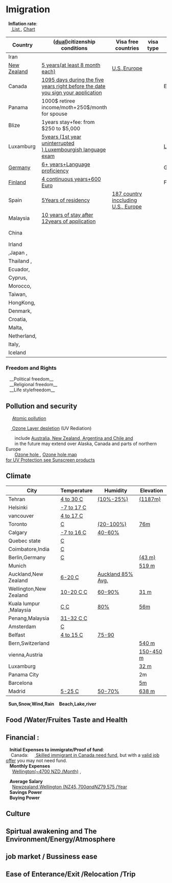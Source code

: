 <h1>Imigration </h1>

&nbsp;&nbsp;__Inflation rate__:<br>
&nbsp;&nbsp;&nbsp;&nbsp;<a href="https://www.google.com/search?q=countries+inflation+rate&ie=utf-8&oe=utf-8&client=firefox-b-ab">
List	</a>   , <a href="https://tradingeconomics.com/country-list/inflation-rate">Chart</a> <br>

|Country|(<a href="https://www.google.com/search?num=100&ei=9rJlW429KIvNjgTr16qYCA&q=dual++citizenship&oq=dual++citizenship">dual</a>)citizenship conditions| Visa free countries |visa type  |  Language |Currency/US$|Export|
|-------|----------------------|---------------------|-----------|-----------|----|-----|
|Iran  |||||<a href="https://www.xe.com/currencycharts/?from=IRR&to=USD&view=10Y">Rial</a>(0.00001)|Oil|
|<a href="https://www.immigration.govt.nz/new-zealand-visas/options/live-permanently">New Zealand </a> | <a href="https://www.govt.nz/browse/nz-passports-and-citizenship/nz-citizenship/requirements-for-nz-citizenship/presence-requirements/">5 years(at least 8 month each)</a>|<a href="https://en.wikipedia.org/wiki/Visa_requirements_for_New_Zealand_citizens">U.S.,Erurope</a>|||<a href="https://www.xe.com/currencycharts/?from=NZD&to=USD&view=1D">NZ Dollar</a>(0.67)|<a href="https://globaledge.msu.edu/countries/new-zealand/tradestats">Diary,Food,wood</a>,<a href="https://tradingeconomics.com/new-zealand/exports">$61 B</a>|
|Canada |<a href="https://www.canada.ca/en/immigration-refugees-citizenship/services/canadian-citizenship/become-canadian-citizen/eligibility.html">1095 days during the five years right before the date you sign your application</a>|||English,french|<a href="https://xe.com/currencycharts/?from=CAD&to=USD&view=5Y">CA Dollar</a>(0.75)| Enery,wood,Mineral <a href="https://tradingeconomics.com/canada/exports">$50.7 B</a>|
|Panama |1000$ retiree income/moth+250$/month for spouse||||US$|<a href="https://en.wikipedia.org/wiki/Economy_of_Panama">Antibitics,Fuel</a>|
|Blize  |1years stay+fee: from $250 to $5,000 ||||<a href="https://www.xe.com/currencycharts/?from=BZD&to=USD&view=5Y">Belize $</a>(0.5)||
|Luxamburg|<a href="https://en.wikipedia.org/wiki/Luxembourgish_nationality_law">5years (1st year uninterrupted ),Luxembourgish language exam</a>|||<a href="https://en.wikipedia.org/wiki/Languages_of_Luxembourg">Luxembourgish</a>|<a href="https://www.xe.com/currencycharts/?from=LUF&to=USD&view=5Y">LUF</a>(0.28)||
|  <a href="https://en.wikipedia.org/wiki/Visa_requirements_for_German_citizens">Germany</a>  | <a href="http://www.germany-visa.org/german-citizenship/">6+ years+Language proficiency</a>|||German|<a href="https://www.xe.com/currencycharts/?from=DEM&to=USD&view=5Y">DE Mark</a>(0.6)||
|<a href="https://en.wikipedia.org/wiki/Visa_requirements_for_Finnish_citizens">Finland</a>|<a href="https://migri.fi/en/permanent-residence-permit">4 continuous years+600 Euro</a>|||Finish,Swedish|<a href="https://www.xe.com/currencycharts/?from=FIM&to=USD&view=5Y">FI Marka</a>(0.2)||
|Spain |<a href="https://www.expatica.com/new/es/moving/citizenship/spain-citizenship-107634/">5Years of residency</a>|<a href="https://en.wikipedia.org/wiki/Visa_requirements_for_Spanish_citizens">187 country inccluding U.S., Europe</a>|||<a href="https://www.xe.com/currencycharts/?from=ESP&to=USD&view=10Y">ES Peseta</a>(0.007)||
 |Malaysia |<a href="https://www.justlanded.com/english/Malaysia/Malaysia-Guide/Visas-Permits/Malaysian-citizenship">10 years of stay after 12years of application</a>||||<a href="https://www.xe.com/currencycharts/?from=MYR&to=USD&view=10Y">MY Ringit</a>(0.25)||
 |China |||||<a href="https://www.xe.com/currencycharts/?from=USD&to=CNY&view=10Y">CN Yuan</a>(0.13)||
 | Irland 
 |,Japan ,
 |Thailand ,
 |Ecuador,
 |Cyprus,
 |Morocco,
 |Taiwan,
 |HongKong,
 |Denmark,
 |Croatia,
 |Malta,
 |Netherland,
 |Italy,
 |Iceland
 <h3>Freedom and Rights</h2> 
  &nbsp;&nbsp; __Political freedom__
 <br>
  &nbsp;&nbsp; __Religional freedom__
 <br>
 &nbsp;&nbsp; __Life stylefreedom__
 <br>

<h2> Pollution and security</h2>

  &nbsp;&nbsp;&nbsp;&nbsp;  <a href="https://www.mpg.de/11583624/original-1508156177.jpg?t=eyJ3aWR0aCI6MTQwMCwib2JqX2lkIjoxMTU4MzYyNH0=--89a145434832f20e7ee237570e87985767547d5d"> Atomic pollution</a>
  <br>
  
  &nbsp;&nbsp;&nbsp;&nbsp;<a href="https://www.google.com/search?num=100&ei=uz1jW_OnC8iSsAH0ta7AAw&q=ozone+layer+depletion+affected+areas&oq=ozone+layer+depletion+affected+areas">
	Ozone Layer depletion</a> (UV Rediation) <br>
	
 &nbsp;&nbsp;&nbsp;&nbsp;&nbsp;&nbsp; include
 <a href="http://www.wmo.int/pages/prog/arep/WMOAntarcticOzoneBulletins2016.html">Australia, New Zealand, Argentina and Chile and </a><br>
 &nbsp;&nbsp;&nbsp;&nbsp;&nbsp;&nbsp; in the future may extend over Alaska, Canada and parts of northern Europe
  <br>
 &nbsp;&nbsp;&nbsp;&nbsp;&nbsp;&nbsp; <a href="http://archive.stats.govt.nz/browse_for_stats/environment/environmental-reporting-series/environmental-indicators/Home/Atmosphere-and-climate/ozone-hole.aspx">Ozone hole </a>,
 <a href="https://www.google.com/search?biw=1366&bih=645&tbs=qdr%3Ay&tbm=isch&sa=1&ei=EUNjW4vxEYWVsAGzuJPoDw&q=Ozone+hole+map+&oq=Ozone+hole+map+">Ozone hole map</a>
<br>
<a href="https://www.google.com/search?q=broad-spectrum+sunscreens&oq=broad-spectrum+sunscreens&aqs=chrome..69i57j0l5.436j0j7&sourceid=chrome&ie=UTF-8"> for UV Protection see Sunscreen products</a>
<br>

 <h2>	Climate	    </h2>

|City |Temperature| Humidity | Elevation |
|-----|-----------|----------|-----------|
| Tehran   | <a href="https://www.google.com/search?num=100&ei=xMJiW9OpM4Lt6ASs-o2wAw&q=+temperature+graph+tehran&oq=+temperature+graph+tehran">4 to 30 C</a>           |    <a href="https://www.weatheronline.co.uk/weather/maps/city?WMO=40754&CONT=asie&LAND=IR&ART=RLF&LEVEL=150"> (10%-25%) </a>       |  <a href="http://dateandtime.info/citycoordinates.php?id=112931">(1187m)</a>         |
| Helsinki |<a href="https://www.holiday-weather.com/helsinki/averages/"> -7 to 17 C</a> | | |
| vancouver |<a href="https://www.holiday-weather.com/vancouver/averages/"> 4 to 17 C</a> | | |
| Toronto |<a href="https://www.google.com/search?num=100&ei=fsNiW63pO8rX6ASMzqLYAw&q=temperature+graph+toronto&oq=temperature+graph+toronto">  C</a> | <a href="https://toronto.weatherstats.ca/charts/relative_humidity-hourly.html">(20-100%) </a> |  <a href="https://www.toronto.ca/311/knowledgebase/kb/docs/articles/information-and-technology/solutions-development/geospatial-competency-centre/torontos-elevationaltitude-above-sea-level.html">76m<a>|
| Calgary |<a href="https://www.holiday-weather.com/calgary/averages/">-7 to 16 C</a> | <a href="https://calgary.weatherstats.ca/charts/relative_humidity-hourly.html">40-60% </a>| |
| Quebec state |<a href="ttps://en.climate-data.org/region/62/#example0"> C</a> | | |
| Coimbatore,India |<a href="https://en.climate-data.org/location/2788/"> C</a> | | |
| Berlin,Germany |<a href="https://www.holiday-weather.com/berlin/averages/"> C</a> | |<a href="http://dateandtime.info/citycoordinates.php?id=2950159">(43 m)</a>  |
| Munich ||| <a href="http://dateandtime.info/citycoordinates.php?id=2867714">519 m </a> |
| Auckland,New Zealand |<a href="https://en.climate-data.org/location/3605/">6-20 C</a> |  <a href="https://www.weatheronline.co.nz/weather/maps/city?WMO=93110&CONT=nznz&LAND=NZ8&ART=RLF&LEVEL=150">Auckland 85% Avg.</a>| |
| Wellington,New Zealand |<a href="https://en.climate-data.org/location/2/">10-20 C C</a> |  <a href="https://www.weatheronline.co.nz/weather/maps/city?WMO=93439&CONT=nznz&LAND=NZ7&ART=RLF&LEVEL=150">60-90%</a>|<a href="http://dateandtime.info/citycoordinates.php?id=2179537">31 m </a> |
| Kuala lumpur ,Malaysia  |<a href="https://www.holiday-weather.com/kuala_lumpur/averages"> C C</a> |  <a href="https://weather-and-climate.com/average-monthly-Rainfall-Temperature-Sunshine,Kuala-Lumpur,Malaysia">80%</a>|   <a href="http://dateandtime.info/citycoordinates.php?id=1735161">56m </a>|
|Penang,Malaysia  |<a href="https://weather-and-climate.com/average-monthly-Rainfall-Temperature-Sunshine,Penang,Malaysia">31-32 C C</a> | | |
| Amsterdam |<a href="https://en.climate-data.org/location/3330/"> C</a> | | |
| Belfast |<a href="https://en.climate-data.org/location/6014/">4 to 15 C</a> | <a href="https://weather-and-climate.com/average-monthly-Humidity-perc,belfast-gb,United-Kingdom">75-90</a> | |
|Bern,Switzerland |||<a href="https://en.wikipedia.org/wiki/List_of_European_cities_by_elevation">540 m</a>|
|vienna,Austria||| <a href="https://en.wikipedia.org/wiki/Vienna">150-450 m</a>|
|Luxamburg|||<a href="https://www.graphicmaps.com/luxembourg">32 m</a>|
|Panama City|||2m|
|Barcelona |||<a href="http://www.barcelona.climatemps.com/map.php">5m</a>|
|Madrid |<a href="https://www.holiday-weather.com/madrid/averages/"> 5-25 C </a>|<a href="https://weather-and-climate.com/average-monthly-Humidity-perc,Madrid,Spain">50-70%</a>|<a href="http://www.floodmap.net/Elevation/ElevationMap/?gi=3117735">638 m</a>
	
 &nbsp;&nbsp;__Sun,Snow,Wind,Rain__ 
 &nbsp;&nbsp; __Beach,Lake,river__ <br>
 <h2> Food /Water/Fruites Taste and Health</h2>
 <h2>Financial :</h2>
 

&nbsp;&nbsp; __Initial Expenses to immigrate/Proof of fund__:<br>
&nbsp;&nbsp;&nbsp;&nbsp;Canada:
&nbsp;&nbsp;&nbsp;&nbsp;<a href="https://www.canada.ca/en/immigration-refugees-citizenship/services/immigrate-canada/express-entry/documents/proof-funds.html"> Skilled immigrant in Canada need fund</a>, but with a <a href="http://www.cic.gc.ca/english/helpcentre/answer.asp?qnum=695&top=29&_ga=2.119675712.957029425.1533227914-289267728.1533227914"> valid job offer</a>
you may not need fund.
<br> 
&nbsp;&nbsp; __Monthly Expenses__ <br>
&nbsp;&nbsp;&nbsp;&nbsp; <a href="https://www.expatistan.com/cost-of-living/wellington">Wellington(~4700 NZD /Month)</a> ,
<br>

&nbsp;&nbsp; __Average Salary__  <br>
&nbsp;&nbsp;&nbsp;&nbsp; <a href="https://www.payscale.com/research/NZ/Location=Wellington/Salary">Newzealand,Wellington (NZ$45,700 and NZ$79,575 /Year</a>
 <br>
&nbsp;&nbsp; __Savings Power__ <br>
&nbsp;&nbsp; __Buying Power__ <br>


<h2> Culture </h2>
<h2> Spirtual awakening and The Environment/Energy/Atmosphere </h2>
<h2> job market / Bussiness ease </h2>
<h2> Ease of Enterance/Exit /Relocation /Trip </h2>

